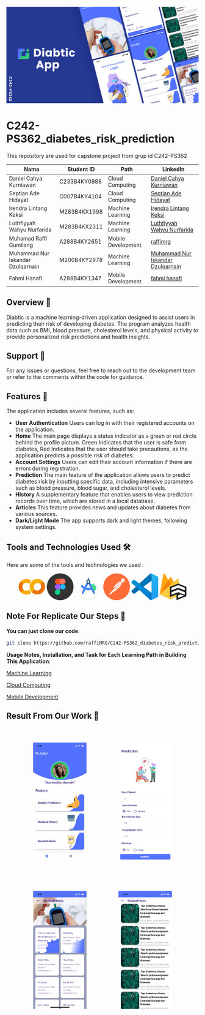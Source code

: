 ![Project Overview](IMG/overview.png)

# C242-PS362_diabetes_risk_prediction

This repository are used for capstone project from grup id C242-PS362

| Nama                              | Student ID   | Path               | LinkedIn                                                                      |
| --------------------------------- | ------------ | ------------------ | ----------------------------------------------------------------------------- |
| Daniel Cahya Kurniawan            | C233B4KY0988 | Cloud Computing    | [Daniel Cahya Kurniawan](https://www.linkedin.com/in/daniel-cahya-kurniawan/) |
| Septian Ade Hidayat               | C007B4KY4104 | Cloud Computing    | [Septian Ade Hidayat](https://www.linkedin.com/in/septianadehidayat/)         |
| Irendra Lintang Keksi             | M283B4KX1998 | Machine Learning   | [Irendra Lintang Keksi](https://www.linkedin.com/in/irendra-lintang)          |
| Luthfiyyah Wahyu Nurfarida        | M283B4KX2311 | Machine Learning   | [Luthfiyyah Wahyu Nurfarida](https://www.linkedin.com/in/fiyyahwahyu)         |
| Muhamad Raffi Gumilang            | A288B4KY2651 | Mobile Development | [raffimrg](https://www.linkedin.com/in/raffimrg)                              |
| Muhammad Nur Iskandar Dzulqarnain | M200B4KY2978 | Machine Learning   | [Muhammad Nur Iskandar Dzulqarnain](https://www.linkedin.com/in/iskandardzz/) |
| Fahmi Hanafi                      | A288B4KY1347 | Mobile Development | [fahmi hanafi](https://www.linkedin.com/in/fahmi-hanafi/)                     |

## Overview 📃

Diabtic is a machine learning-driven application designed to assist users in predicting their risk of developing diabetes. The program analyzes health data such as BMI, blood pressure, cholesterol levels, and physical activity to provide personalized risk predictions and health insights.

## Support 🤔

For any issues or questions, feel free to reach out to the development team or refer to the comments within the code for guidance.

## Features 🚀

The application includes several features, such as:

- **User Authentication** Users can log in with their registered accounts on the application.
- **Home** The main page displays a status indicator as a green or red circle behind the profile picture. Green Indicates that the user is safe from diabetes, Red Indicates that the user should take precautions, as the application predicts a possible risk of diabetes.
- **Account Settings** Users can edit their account information if there are errors during registration.
- **Prediction** The main feature of the application allows users to predict diabetes risk by inputting specific data, including intensive parameters such as blood pressure, blood sugar, and cholesterol levels.
- **History** A supplementary feature that enables users to view prediction records over time, which are stored in a local database.
- **Articles** This feature provides news and updates about diabetes from various sources.
- **Dark/Light Mode** The app supports dark and light themes, following system settings.

## Tools and Technologies Used 🛠️

Here are some of the tools and technologies we used :

<p align="center">
<a href="#" target="blank"><img align="center" src="IMG/colab-color.png" alt="raffimrg" height="70" width="70" /></a>
<a href="#" target="blank"><img align="center" src="IMG/figma2.png" alt="raffimrg" height="70" width="70" /></a>
<a href="#" target="blank"><img align="center" src="IMG/android-studio-icon.png" alt="raffimrg" height="70" width="70" /></a>
<a href="#" target="blank"><img align="center" src="IMG/postman-icon-svgrepo-com.svg" alt="raffimrg" height="70" width="70" /></a>
<a href="#" target="blank"><img align="center" src="IMG/vscode.png" alt="raffimrg" height="70" width="70" /></a>
<a href="#" target="blank"><img align="center" src="IMG/firestore.png" alt="raffimrg" height="70" width="70" /></a>
</p>

## Note For Replicate Our Steps 📝

**You can just clone our code**:

```bash
git clone https://github.com/raffiMRG/C242-PS362_diabetes_risk_prediction.git
```

**Usage Notes, Installation, and Task for Each Learning Path in Building This Application**:

[Machine Learning](https://github.com/raffiMRG/C242-PS362_diabetes_risk_prediction/blob/main/ML/README.md)

[Cloud Computing](https://github.com/raffiMRG/C242-PS362_diabetes_risk_prediction/blob/main/CC/README.md)

[Mobile Development](https://github.com/raffiMRG/C242-PS362_diabetes_risk_prediction/blob/main/MD/README.md)

## Result From Our Work 🎉

<p align="center">
<a href="IMG/Home.png" target="blank"><img style="margin: 1vh;" align="center" src="IMG/Home.png" alt="raffimrg" height="308" width="140" /></a>
<a href="IMG/Calculate.png" target="blank"><img style="margin: 1vh;" align="center" src="IMG/Calculate.png" alt="raffimrg" margin="10vh" height="308" width="140" /></a>
<a href="IMG/History.png" target="blank"><img style="margin: 1vh;" align="center" src="IMG/History.png" alt="raffimrg" margin="10vh" height="308" width="140" /></a>
<a href="IMG/NewsList.png" target="blank"><img style="margin: 1vh;" align="center" src="IMG/NewsList.png" alt="raffimrg" margin="10vh" height="308" width="140" /></a>
</p>
